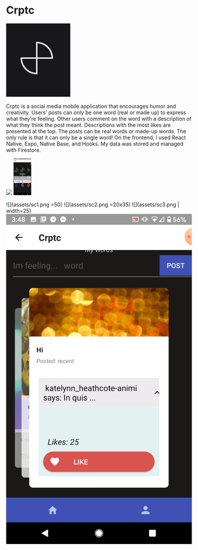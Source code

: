 # Crptc

![crptc logo](assets/crptc-icon-cr.jpg)

Crptc is a social media mobile application that encourages humor and creativity. Users’ posts can only be one word (real or made up) to express what they’re feeling. Other users comment on the word with a description of what they think the post meant. Descriptions with the most likes are presented at the top. The posts can be real words or made-up words. The only rule is that it can only be a single word! On the frontend, I used React Native, Expo, Native Base, and Hooks. My data was stored and managed with Firestore.

<img src="https://www.github.com/11grossmane/Crptc/assets/sc1.png" width="48"/>

<img src="assets/sc1.png" height= "100" width="48"/>

![](assets/sc1.png =50)
![](assets/sc2.png =20x35)
![](assets/sc3.png | width=25)
![](assets/sc4.png)
